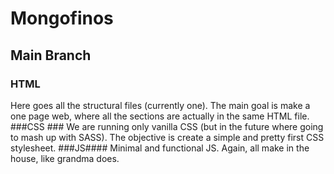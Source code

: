 # Mongofinos
## Main Branch
### HTML ###
Here goes all the structural files (currently one). The main goal is make a one
page web, where all the sections are actually in the same HTML file.
###CSS ###
We are running only vanilla CSS (but in the future where going to mash up with
SASS). The objective is create a simple and pretty first CSS stylesheet.
###JS####
Minimal and functional JS. Again, all make in the house, like grandma does.

